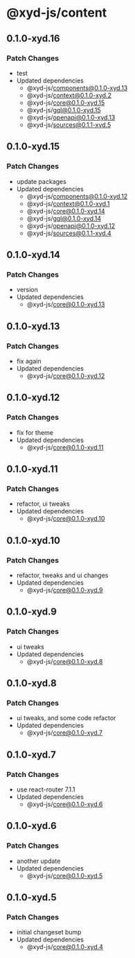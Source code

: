 # @xyd-js/content

## 0.1.0-xyd.16

### Patch Changes

- test
- Updated dependencies
  - @xyd-js/components@0.1.0-xyd.13
  - @xyd-js/context@0.1.0-xyd.2
  - @xyd-js/core@0.1.0-xyd.15
  - @xyd-js/gql@0.1.0-xyd.15
  - @xyd-js/openapi@0.1.0-xyd.13
  - @xyd-js/sources@0.1.1-xyd.5

## 0.1.0-xyd.15

### Patch Changes

- update packages
- Updated dependencies
  - @xyd-js/components@0.1.0-xyd.12
  - @xyd-js/context@0.1.0-xyd.1
  - @xyd-js/core@0.1.0-xyd.14
  - @xyd-js/gql@0.1.0-xyd.14
  - @xyd-js/openapi@0.1.0-xyd.12
  - @xyd-js/sources@0.1.1-xyd.4

## 0.1.0-xyd.14

### Patch Changes

- version
- Updated dependencies
  - @xyd-js/core@0.1.0-xyd.13

## 0.1.0-xyd.13

### Patch Changes

- fix again
- Updated dependencies
  - @xyd-js/core@0.1.0-xyd.12

## 0.1.0-xyd.12

### Patch Changes

- fix for theme
- Updated dependencies
  - @xyd-js/core@0.1.0-xyd.11

## 0.1.0-xyd.11

### Patch Changes

- refactor, ui tweaks
- Updated dependencies
  - @xyd-js/core@0.1.0-xyd.10

## 0.1.0-xyd.10

### Patch Changes

- refactor, tweaks and ui changes
- Updated dependencies
  - @xyd-js/core@0.1.0-xyd.9

## 0.1.0-xyd.9

### Patch Changes

- ui tweaks
- Updated dependencies
  - @xyd-js/core@0.1.0-xyd.8

## 0.1.0-xyd.8

### Patch Changes

- ui tweaks, and some code refactor
- Updated dependencies
  - @xyd-js/core@0.1.0-xyd.7

## 0.1.0-xyd.7

### Patch Changes

- use react-router 7.1.1
- Updated dependencies
  - @xyd-js/core@0.1.0-xyd.6

## 0.1.0-xyd.6

### Patch Changes

- another update
- Updated dependencies
  - @xyd-js/core@0.1.0-xyd.5

## 0.1.0-xyd.5

### Patch Changes

- initial changeset bump
- Updated dependencies
  - @xyd-js/core@0.1.0-xyd.4

